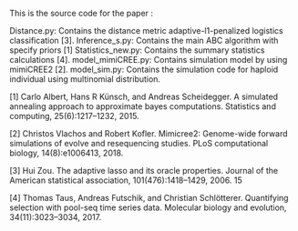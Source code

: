 This is the source code for the paper :

Distance.py: Contains the distance metric adaptive-l1-penalized logistics classification [3]. Inference_s.py: Contains the main ABC algorithm with specify priors [1] Statistics_new.py: Contains the summary statistics calculations [4]. model_mimiCREE.py: Contains simulation model by using mimiCREE2 [2]. model_sim.py: Contains the simulation code for haploid individual using multinomial distribution.

[1] Carlo Albert, Hans R Künsch, and Andreas Scheidegger. A simulated annealing approach to approximate bayes computations. Statistics and computing, 25(6):1217–1232, 2015.

[2] Christos Vlachos and Robert Kofler. Mimicree2: Genome-wide forward simulations of evolve and resequencing studies. PLoS computational biology, 14(8):e1006413, 2018.

[3] Hui Zou. The adaptive lasso and its oracle properties. Journal of the American statistical association, 101(476):1418–1429, 2006. 15

[4] Thomas Taus, Andreas Futschik, and Christian Schlötterer. Quantifying selection with pool-seq time series data. Molecular biology and evolution, 34(11):3023–3034, 2017.
